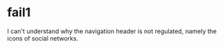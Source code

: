 # fail1
I can't understand why the navigation header is not regulated, namely the icons of social networks.
